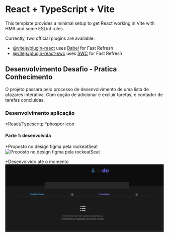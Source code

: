 # React + TypeScript + Vite

This template provides a minimal setup to get React working in Vite with HMR and some ESLint rules.

Currently, two official plugins are available:

- [@vitejs/plugin-react](https://github.com/vitejs/vite-plugin-react/blob/main/packages/plugin-react/README.md) uses [Babel](https://babeljs.io/) for Fast Refresh
- [@vitejs/plugin-react-swc](https://github.com/vitejs/vite-plugin-react-swc) uses [SWC](https://swc.rs/) for Fast Refresh

## Desenvolvimento Desafio - Pratica Conhecimento

O projeto passara pelo processo de desenvolvimento de uma lista de afazares interativa. Com opção de adicionar e excluir tarefas, e contador de tarefas concluídas.

### Desenvolvimento aplicação

*React/Typescritp
*phospor icon

#### Parte 1: desenvolvida

*Proposto no design figma pela rockeatSeat
![Proposto no design figma pela rockeatSeat](https://github.com/aguiartalita/todoListDesafio/assets/87323173/c2923265-269a-4b1c-a7b5-ef50c0c490b0)


*Desenvolvido até o momento
![Desenvolvido até o momento](image-1.png)
